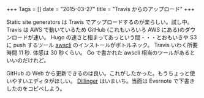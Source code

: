 +++
Tags = []
date = "2015-03-27"
title = "Travis からのアップロード"
+++

Static site generators は Travis でアップロードするのが楽らしい。試し中。
Travis は AWS で動いているため GitHub (これもいろいろ AWS にある)のダウンロードが速い。
Hugo の速さと相まってあっという間・・・とおもいきや
S3 に push するツール [awscli](http://aws.amazon.com/cli/) のインストールがボトルネック。
Travis いわく所要時間 11 秒. 体感は 30 秒くらい。
Go で書かれた awscli 相当のツールがあるといいのだけれど。

GitHub の Web から更新できるのは良い。これがしたかった。もうちょっと使いやすいエディタがほしい。
[Dillinger](http://dillinger.io/) はいまいち。当面は Evernote で下書きしたのをコピペしよう。
